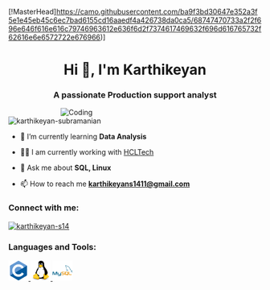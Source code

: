 [!MasterHead]https://camo.githubusercontent.com/ba9f3bd30647e352a3f5e1e45eb45c6ec7bad6155cd16aaedf4a426738da0ca5/68747470733a2f2f696e646f616e616c79746963612e636f6d2f7374617469632f696d616765732f62616e6e6572722e676966)]
<h1 align="center">Hi 👋, I'm Karthikeyan</h1>
<h3 align="center">A passionate Production support analyst</h3>
<img align="right" alt="Coding" width="400" src="https://cdn.dribbble.com/users/2520294/screenshots/7269423/alaminxyz.gif">

<p align="left"> <img src="https://komarev.com/ghpvc/?username=karthikeyan-subramanian&label=Profile%20views&color=0e75b6&style=flat" alt="karthikeyan-subramanian" /> </p>

- 🌱 I’m currently learning **Data Analysis**

- 👨‍💻 I am currently working with [HCLTech](HCLTech)

- 💬 Ask me about **SQL, Linux**

- 📫 How to reach me **karthikeyans1411@gmail.com**

<h3 align="left">Connect with me:</h3>
<p align="left">
<a href="https://linkedin.com/in/karthikeyan-s14" target="blank"><img align="center" src="https://raw.githubusercontent.com/rahuldkjain/github-profile-readme-generator/master/src/images/icons/Social/linked-in-alt.svg" alt="karthikeyan-s14" height="30" width="40" /></a>
</p>

<h3 align="left">Languages and Tools:</h3>
<p align="left"> <a href="https://www.cprogramming.com/" target="_blank" rel="noreferrer"> <img src="https://raw.githubusercontent.com/devicons/devicon/master/icons/c/c-original.svg" alt="c" width="40" height="40"/> </a> <a href="https://www.linux.org/" target="_blank" rel="noreferrer"> <img src="https://raw.githubusercontent.com/devicons/devicon/master/icons/linux/linux-original.svg" alt="linux" width="40" height="40"/> </a> <a href="https://www.mysql.com/" target="_blank" rel="noreferrer"> <img src="https://raw.githubusercontent.com/devicons/devicon/master/icons/mysql/mysql-original-wordmark.svg" alt="mysql" width="40" height="40"/> </a> </p>

